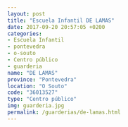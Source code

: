 ```yaml
---
layout: post
title: "Escuela Infantil DE LAMAS"
date: 2017-09-20 20:57:05 +0200
categories:
- Escuela Infantil
- pontevedra
- o-souto
- Centro público
- guarderia
name: "DE LAMAS"
province: "Pontevedra"
location: "O Souto"
code: "36013527"
type: "Centro público"
img: guarderia.jpg
permalink: /guarderias/de-lamas.html
---
```

